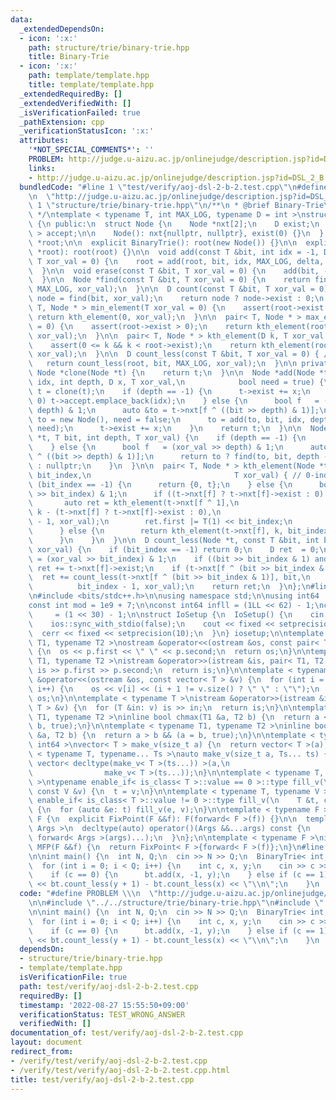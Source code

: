 ```yaml
---
data:
  _extendedDependsOn:
  - icon: ':x:'
    path: structure/trie/binary-trie.hpp
    title: Binary-Trie
  - icon: ':x:'
    path: template/template.hpp
    title: template/template.hpp
  _extendedRequiredBy: []
  _extendedVerifiedWith: []
  _isVerificationFailed: true
  _pathExtension: cpp
  _verificationStatusIcon: ':x:'
  attributes:
    '*NOT_SPECIAL_COMMENTS*': ''
    PROBLEM: http://judge.u-aizu.ac.jp/onlinejudge/description.jsp?id=DSL_2_B
    links:
    - http://judge.u-aizu.ac.jp/onlinejudge/description.jsp?id=DSL_2_B
  bundledCode: "#line 1 \"test/verify/aoj-dsl-2-b-2.test.cpp\"\n#define PROBLEM \\\
    \n  \"http://judge.u-aizu.ac.jp/onlinejudge/description.jsp?id=DSL_2_B\"\n\n#line\
    \ 1 \"structure/trie/binary-trie.hpp\"\n/**\n * @brief Binary-Trie\n * @docs docs/binary-trie.md\n\
    \ */\ntemplate < typename T, int MAX_LOG, typename D = int >\nstruct BinaryTrie\
    \ {\n public:\n  struct Node {\n    Node *nxt[2];\n    D exist;\n    vector< int\
    \ > accept;\n\n    Node(): nxt{nullptr, nullptr}, exist(0) {}\n  };\n\n  Node\
    \ *root;\n\n  explicit BinaryTrie(): root(new Node()) {}\n\n  explicit BinaryTrie(Node\
    \ *root): root(root) {}\n\n  void add(const T &bit, int idx = -1, D delta = 1,\
    \ T xor_val = 0) {\n    root = add(root, bit, idx, MAX_LOG, delta, xor_val);\n\
    \  }\n\n  void erase(const T &bit, T xor_val = 0) {\n    add(bit, -1, -1, xor_val);\n\
    \  }\n\n  Node *find(const T &bit, T xor_val = 0) {\n    return find(root, bit,\
    \ MAX_LOG, xor_val);\n  }\n\n  D count(const T &bit, T xor_val = 0) {\n    auto\
    \ node = find(bit, xor_val);\n    return node ? node->exist : 0;\n  }\n\n  pair<\
    \ T, Node * > min_element(T xor_val = 0) {\n    assert(root->exist > 0);\n   \
    \ return kth_element(0, xor_val);\n  }\n\n  pair< T, Node * > max_element(T xor_val\
    \ = 0) {\n    assert(root->exist > 0);\n    return kth_element(root->exist - 1,\
    \ xor_val);\n  }\n\n  pair< T, Node * > kth_element(D k, T xor_val = 0) { // 0-indexed\n\
    \    assert(0 <= k && k < root->exist);\n    return kth_element(root, k, MAX_LOG,\
    \ xor_val);\n  }\n\n  D count_less(const T &bit, T xor_val = 0) { // < bit\n \
    \   return count_less(root, bit, MAX_LOG, xor_val);\n  }\n\n private:\n  virtual\
    \ Node *clone(Node *t) {\n    return t;\n  }\n\n  Node *add(Node *t, T bit, int\
    \ idx, int depth, D x, T xor_val,\n            bool need = true) {\n    if (need)\
    \ t = clone(t);\n    if (depth == -1) {\n      t->exist += x;\n      if (idx >=\
    \ 0) t->accept.emplace_back(idx);\n    } else {\n      bool f   = (xor_val >>\
    \ depth) & 1;\n      auto &to = t->nxt[f ^ ((bit >> depth) & 1)];\n      if (!to)\
    \ to = new Node(), need = false;\n      to = add(to, bit, idx, depth - 1, x, xor_val,\
    \ need);\n      t->exist += x;\n    }\n    return t;\n  }\n\n  Node *find(Node\
    \ *t, T bit, int depth, T xor_val) {\n    if (depth == -1) {\n      return t;\n\
    \    } else {\n      bool f   = (xor_val >> depth) & 1;\n      auto &to = t->nxt[f\
    \ ^ ((bit >> depth) & 1)];\n      return to ? find(to, bit, depth - 1, xor_val)\
    \ : nullptr;\n    }\n  }\n\n  pair< T, Node * > kth_element(Node *t, D k, int\
    \ bit_index,\n                                T xor_val) { // 0-indexed\n    if\
    \ (bit_index == -1) {\n      return {0, t};\n    } else {\n      bool f = (xor_val\
    \ >> bit_index) & 1;\n      if ((t->nxt[f] ? t->nxt[f]->exist : 0) <= k) {\n \
    \       auto ret = kth_element(t->nxt[f ^ 1],\n                              \
    \ k - (t->nxt[f] ? t->nxt[f]->exist : 0),\n                               bit_index\
    \ - 1, xor_val);\n        ret.first |= T(1) << bit_index;\n        return ret;\n\
    \      } else {\n        return kth_element(t->nxt[f], k, bit_index - 1, xor_val);\n\
    \      }\n    }\n  }\n\n  D count_less(Node *t, const T &bit, int bit_index, T\
    \ xor_val) {\n    if (bit_index == -1) return 0;\n    D ret  = 0;\n    bool f\
    \ = (xor_val >> bit_index) & 1;\n    if ((bit >> bit_index & 1) and t->nxt[f])\
    \ ret += t->nxt[f]->exist;\n    if (t->nxt[f ^ (bit >> bit_index & 1)])\n    \
    \  ret += count_less(t->nxt[f ^ (bit >> bit_index & 1)], bit,\n              \
    \          bit_index - 1, xor_val);\n    return ret;\n  }\n};\n#line 1 \"template/template.hpp\"\
    \n#include <bits/stdc++.h>\n\nusing namespace std;\n\nusing int64   = long long;\n\
    const int mod = 1e9 + 7;\n\nconst int64 infll = (1LL << 62) - 1;\nconst int inf\
    \     = (1 << 30) - 1;\n\nstruct IoSetup {\n  IoSetup() {\n    cin.tie(nullptr);\n\
    \    ios::sync_with_stdio(false);\n    cout << fixed << setprecision(10);\n  \
    \  cerr << fixed << setprecision(10);\n  }\n} iosetup;\n\ntemplate < typename\
    \ T1, typename T2 >\nostream &operator<<(ostream &os, const pair< T1, T2 > &p)\
    \ {\n  os << p.first << \" \" << p.second;\n  return os;\n}\n\ntemplate < typename\
    \ T1, typename T2 >\nistream &operator>>(istream &is, pair< T1, T2 > &p) {\n \
    \ is >> p.first >> p.second;\n  return is;\n}\n\ntemplate < typename T >\nostream\
    \ &operator<<(ostream &os, const vector< T > &v) {\n  for (int i = 0; i < (int)v.size();\
    \ i++) {\n    os << v[i] << (i + 1 != v.size() ? \" \" : \"\");\n  }\n  return\
    \ os;\n}\n\ntemplate < typename T >\nistream &operator>>(istream &is, vector<\
    \ T > &v) {\n  for (T &in: v) is >> in;\n  return is;\n}\n\ntemplate < typename\
    \ T1, typename T2 >\ninline bool chmax(T1 &a, T2 b) {\n  return a < b && (a =\
    \ b, true);\n}\n\ntemplate < typename T1, typename T2 >\ninline bool chmin(T1\
    \ &a, T2 b) {\n  return a > b && (a = b, true);\n}\n\ntemplate < typename T =\
    \ int64 >\nvector< T > make_v(size_t a) {\n  return vector< T >(a);\n}\n\ntemplate\
    \ < typename T, typename... Ts >\nauto make_v(size_t a, Ts... ts) {\n  return\
    \ vector< decltype(make_v< T >(ts...)) >(a,\n                                \
    \                make_v< T >(ts...));\n}\n\ntemplate < typename T, typename V\
    \ >\ntypename enable_if< is_class< T >::value == 0 >::type fill_v(\n    T &t,\
    \ const V &v) {\n  t = v;\n}\n\ntemplate < typename T, typename V >\ntypename\
    \ enable_if< is_class< T >::value != 0 >::type fill_v(\n    T &t, const V &v)\
    \ {\n  for (auto &e: t) fill_v(e, v);\n}\n\ntemplate < typename F >\nstruct FixPoint:\
    \ F {\n  explicit FixPoint(F &&f): F(forward< F >(f)) {}\n\n  template < typename...\
    \ Args >\n  decltype(auto) operator()(Args &&...args) const {\n    return F::operator()(*this,\
    \ forward< Args >(args)...);\n  }\n};\n\ntemplate < typename F >\ninline decltype(auto)\
    \ MFP(F &&f) {\n  return FixPoint< F >{forward< F >(f)};\n}\n#line 6 \"test/verify/aoj-dsl-2-b-2.test.cpp\"\
    \n\nint main() {\n  int N, Q;\n  cin >> N >> Q;\n  BinaryTrie< int, 20 > bt;\n\
    \  for (int i = 0; i < Q; i++) {\n    int c, x, y;\n    cin >> c >> x >> y;\n\
    \    if (c == 0) {\n      bt.add(x, -1, y);\n    } else if (c == 1) {\n      cout\
    \ << bt.count_less(y + 1) - bt.count_less(x) << \"\\n\";\n    }\n  }\n}\n"
  code: "#define PROBLEM \\\n  \"http://judge.u-aizu.ac.jp/onlinejudge/description.jsp?id=DSL_2_B\"\
    \n\n#include \"../../structure/trie/binary-trie.hpp\"\n#include \"../../template/template.hpp\"\
    \n\nint main() {\n  int N, Q;\n  cin >> N >> Q;\n  BinaryTrie< int, 20 > bt;\n\
    \  for (int i = 0; i < Q; i++) {\n    int c, x, y;\n    cin >> c >> x >> y;\n\
    \    if (c == 0) {\n      bt.add(x, -1, y);\n    } else if (c == 1) {\n      cout\
    \ << bt.count_less(y + 1) - bt.count_less(x) << \"\\n\";\n    }\n  }\n}\n"
  dependsOn:
  - structure/trie/binary-trie.hpp
  - template/template.hpp
  isVerificationFile: true
  path: test/verify/aoj-dsl-2-b-2.test.cpp
  requiredBy: []
  timestamp: '2022-08-27 15:55:50+09:00'
  verificationStatus: TEST_WRONG_ANSWER
  verifiedWith: []
documentation_of: test/verify/aoj-dsl-2-b-2.test.cpp
layout: document
redirect_from:
- /verify/test/verify/aoj-dsl-2-b-2.test.cpp
- /verify/test/verify/aoj-dsl-2-b-2.test.cpp.html
title: test/verify/aoj-dsl-2-b-2.test.cpp
---
```

